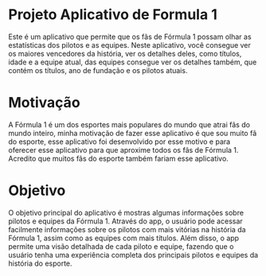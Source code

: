 # Projeto Aplicativo de Formula 1

Este é um aplicativo que permite que os fãs de Fórmula 1 possam olhar as estatísticas dos pilotos e as equipes. Neste aplicativo, você consegue ver os maiores vencedores da história, ver os detalhes deles, como títulos, idade e a equipe atual, das equipes consegue ver os detalhes também, que contém os títulos, ano de fundação e os pilotos atuais.

# Motivação

A Fórmula 1 é um dos esportes mais populares do mundo que atrai fãs do mundo inteiro, minha motivação de fazer esse aplicativo é que sou muito fã do esporte, esse aplicativo foi desenvolvido por esse motivo e para oferecer esse aplicativo para que aproxime todos os fãs de Fórmula 1. Acredito que muitos fãs do esporte também fariam esse aplicativo.

# Objetivo

O objetivo principal do aplicativo é mostras algumas informações sobre pilotos e equipes da Fórmula 1. Através do app, o usuário pode acessar facilmente informações sobre os pilotos com mais vitórias na história da Fórmula 1, assim como as equipes com mais títulos. Além disso, o app permite uma visão detalhada de cada piloto e equipe, fazendo que o usuário tenha uma experiência completa dos principais pilotos e equipes da história do esporte.









